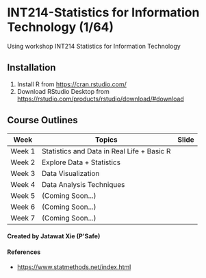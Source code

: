# INT214-Statistics for Information Technology (1/64)
Using workshop INT214 Statistics for Information Technology
## Installation
1. Install R from https://cran.rstudio.com/
2. Download RStudio Desktop from https://rstudio.com/products/rstudio/download/#download

## Course Outlines
|   Week  |                      Topics                   |           Slide              |
|---------|-----------------------------------------------|------------------------------|
| Week 1  | Statistics and Data in Real Life + Basic R    |                              |
| Week 2  | Explore Data + Statistics                     |                              |
| Week 3  | Data Visualization                            |                              |
| Week 4  | Data Analysis Techniques                      |                              |
| Week 5  | (Coming Soon...)                              |                              |
| Week 6  | (Coming Soon...)                              |                              |
| Week 7  | (Coming Soon...)                              |                              |


#### Created by Jatawat Xie (P'Safe)

#### References
- https://www.statmethods.net/index.html
